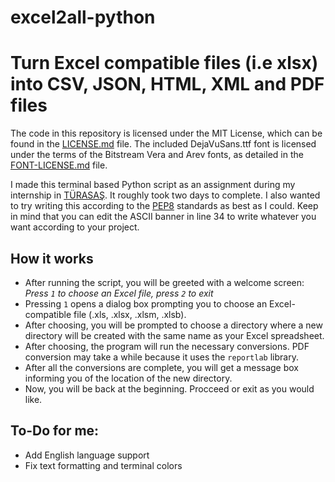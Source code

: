# excel2all-python
# Turn Excel compatible files (i.e xlsx) into CSV, JSON, HTML, XML and PDF files
The code in this repository is licensed under the MIT License, which can be found in the [LICENSE.md](./LICENSE) file.
The included DejaVuSans.ttf font is licensed under the terms of the Bitstream Vera and Arev fonts, as detailed in the [FONT-LICENSE.md](./FONT-LICENSE.md) file.

I made this terminal based Python script as an assignment during my internship in [TÜRASAŞ](https://www.turasas.gov.tr/). It roughly took two days to complete. I also wanted to try writing this according to the [PEP8](https://peps.python.org/pep-0008/) standards as best as I could. Keep in mind that you can edit the ASCII banner in line 34 to write whatever you want according to your project.
## How it works
- After running the script, you will be greeted with a welcome screen: _Press `1` to choose an Excel file, press `2` to exit_
- Pressing `1` opens a dialog box prompting you to choose an Excel-compatible file (.xls, .xlsx, .xlsm, .xlsb).
- After choosing, you will be prompted to choose a directory where a new directory will be created with the same name as your Excel spreadsheet.
- After choosing, the program will run the necessary conversions. PDF conversion may take a while because it uses the `reportlab` library.
- After all the conversions are complete, you will get a message box informing you of the location of the new directory.
- Now, you will be back at the beginning. Procceed or exit as you would like.

## To-Do for me:
- Add English language support
- Fix text formatting and terminal colors
